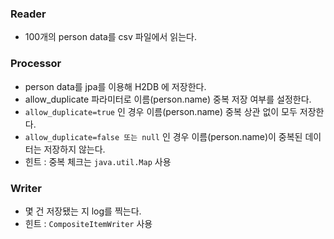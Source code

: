 ### Reader
* 100개의 person data를 csv 파일에서 읽는다.

### Processor
* person data를 jpa를 이용해 H2DB 에 저장한다.
* allow_duplicate 파라미터로 이름(person.name) 중복 저장 여부를 설정한다.
* `allow_duplicate=true` 인 경우 이름(person.name) 중복 상관 없이 모두 저장한다.
* `allow_duplicate=false 또는 null` 인 경우 이름(person.name)이 중복된 데이터는 저장하지 않는다.
* 힌트 : 중복 체크는 `java.util.Map` 사용

### Writer
* 몇 건 저장됐는 지 log를 찍는다.
* 힌트 : `CompositeItemWriter` 사용

